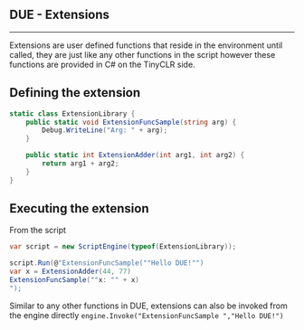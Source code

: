 ## DUE - Extensions
---
Extensions are user defined functions that reside in the environment until called, they are just like any other functions in the script however these functions are provided in C# on the TinyCLR side.


## Defining the extension

```cs
static class ExtensionLibrary {
    public static void ExtensionFuncSample(string arg) {
        Debug.WriteLine("Arg: " + arg);
    }

    public static int ExtensionAdder(int arg1, int arg2) {
        return arg1 + arg2;
    }        
}
```

## Executing the extension

From the script

```cs
var script = new ScriptEngine(typeof(ExtensionLibrary));

script.Run(@"ExtensionFuncSample(""Hello DUE!"")
var x = ExtensionAdder(44, 77)
ExtensionFuncSample(""x: "" + x)
");
```

Similar to any other functions in DUE, extensions can also be invoked from the engine directly `engine.Invoke("ExtensionFuncSample ","Hello DUE!")`